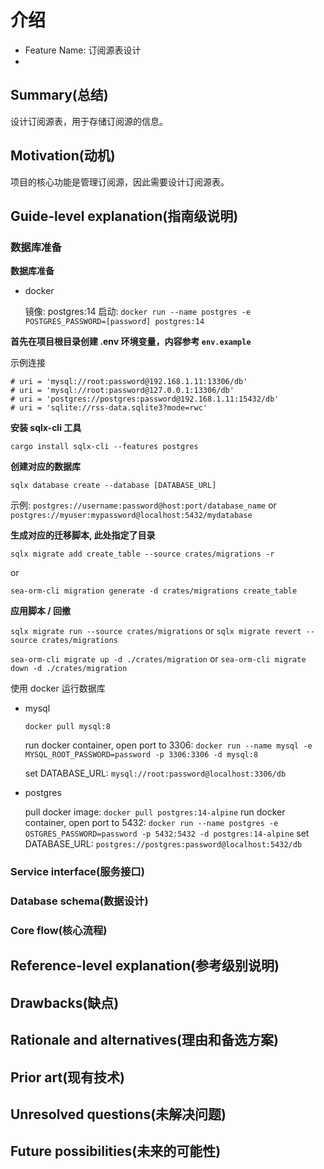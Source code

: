 # 介绍

- Feature Name: 订阅源表设计
-
## Summary(总结)

设计订阅源表，用于存储订阅源的信息。

## Motivation(动机)

项目的核心功能是管理订阅源，因此需要设计订阅源表。

## Guide-level explanation(指南级说明)


### 数据库准备

**数据库准备**

- docker

  镜像: postgres:14
  启动: `docker run --name postgres -e POSTGRES_PASSWORD=[password] postgres:14`

**首先在项目根目录创建 .env 环境变量，内容参考 `env.example`**

示例连接

```
# uri = 'mysql://root:password@192.168.1.11:13306/db'
# uri = 'mysql://root:password@127.0.0.1:13306/db'
# uri = 'postgres://postgres:password@192.168.1.11:15432/db'
# uri = 'sqlite://rss-data.sqlite3?mode=rwc'
```

**安装 sqlx-cli 工具**

`cargo install sqlx-cli --features postgres`

**创建对应的数据库**

`sqlx database create --database [DATABASE_URL]`

示例:
`postgres://username:password@host:port/database_name`
or
`postgres://myuser:mypassword@localhost:5432/mydatabase`

**生成对应的迁移脚本, 此处指定了目录**

`sqlx migrate add create_table --source crates/migrations -r`

or

`sea-orm-cli migration generate -d crates/migrations create_table`

**应用脚本 / 回撤**

`sqlx migrate run --source crates/migrations`
or
`sqlx migrate revert --source crates/migrations`

`sea-orm-cli migrate up -d ./crates/migration`
or
`sea-orm-cli migrate down -d ./crates/migration`

使用 docker 运行数据库

- mysql

  `docker pull mysql:8`

  run docker container, open port to 3306: `docker run --name mysql -e MYSQL_ROOT_PASSWORD=password -p 3306:3306 -d mysql:8`

  set DATABASE_URL: `mysql://root:password@localhost:3306/db`

- postgres

  pull docker image: `docker pull postgres:14-alpine`
  run docker container, open port to 5432: `docker run --name postgres -e OSTGRES_PASSWORD=password -p 5432:5432 -d postgres:14-alpine`
  set DATABASE_URL: `postgres://postgres:password@localhost:5432/db`


### Service interface(服务接口)

### Database schema(数据设计)

### Core flow(核心流程)

## Reference-level explanation(参考级别说明)

## Drawbacks(缺点)

## Rationale and alternatives(理由和备选方案)

## Prior art(现有技术)

## Unresolved questions(未解决问题)

## Future possibilities(未来的可能性)
